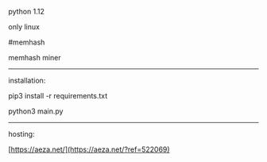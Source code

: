python 1.12


only linux


#memhash


memhash miner

--------------

installation:

pip3 install -r requirements.txt

python3 main.py

--------------

hosting:

[https://aeza.net/](https://aeza.net/?ref=522069)
